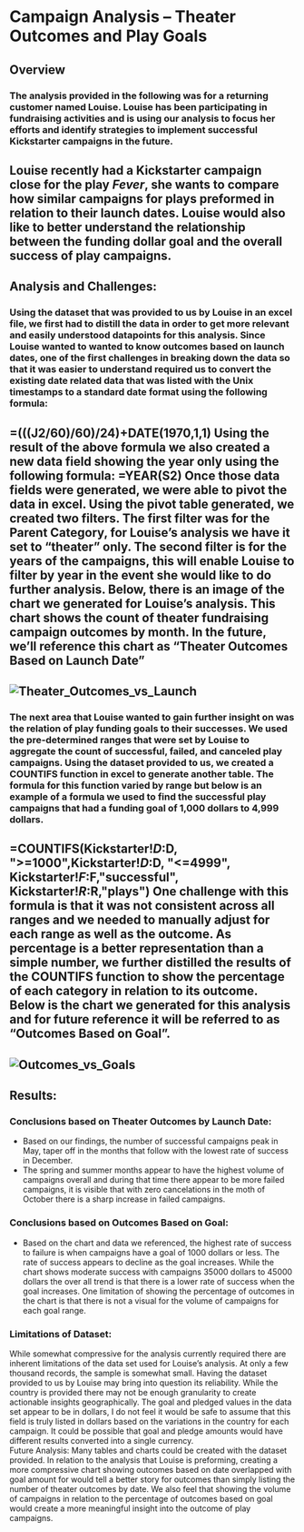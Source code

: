 # Campaign Analysis – Theater Outcomes and Play Goals
## Overview
### The analysis provided in the following was for a returning customer named Louise. Louise has been participating in fundraising activities and is using our analysis to focus her efforts and identify strategies to implement successful Kickstarter campaigns in the future. 
Louise recently had a Kickstarter campaign close for the play *Fever*, she wants to compare how similar campaigns for plays preformed in relation to their launch dates. Louise would also like to better understand the relationship between the funding dollar goal and the overall success of play campaigns. 
---
## Analysis and Challenges: 
### Using the dataset that was provided to us by Louise in an excel file, we first had to distill the data in order to get more relevant and easily understood datapoints for this analysis. Since Louise wanted to wanted to know outcomes based on launch dates, one of the first challenges in breaking down the data so that it was easier to understand required us to convert the existing date related data that was listed with the Unix timestamps to a standard date format using the following formula:
=(((J2/60)/60)/24)+DATE(1970,1,1)
Using the result of the above formula we also created a new data field showing the year only using the following formula: 
=YEAR(S2)
Once those data fields were generated, we were able to pivot the data in excel. Using the pivot table generated, we created two filters. The first filter was for the Parent Category, for Louise’s analysis we have it set to “theater” only. The second filter is for the years of the campaigns, this will enable Louise to filter by year in the event she would like to do further analysis. 
Below, there is an image of the chart we generated for Louise’s analysis. This chart shows the count of theater fundraising campaign outcomes by month. In the future, we’ll reference this chart as “Theater Outcomes Based on Launch Date” 
---
![Theater_Outcomes_vs_Launch](https://user-images.githubusercontent.com/90698381/134994790-e5949fdc-358e-4fc4-a555-3743e23be6ee.png)
---
### The next area that Louise wanted to gain further insight on was the relation of play funding goals to their successes. We used the pre-determined ranges that were set by Louise to aggregate the count of successful, failed, and canceled play campaigns. Using the dataset provided to us, we created a COUNTIFS function in excel to generate another table. The formula for this function varied by range but below is an example of a formula we used to find the successful play campaigns that had a funding goal of 1,000 dollars to 4,999 dollars. 
=COUNTIFS(Kickstarter!$D:$D, ">=1000",Kickstarter!$D:$D, "<=4999", Kickstarter!$F:$F,"successful", Kickstarter!$R:$R,"plays")
One challenge with this formula is that it was not consistent across all ranges and we needed to manually adjust for each range as well as the outcome. 
As percentage is a better representation than a simple number, we further distilled the results of the COUNTIFS function to show the percentage of each category in relation to its outcome. Below is the chart we generated for this analysis and for future reference it will be referred to as “Outcomes Based on Goal”. 
---
![Outcomes_vs_Goals](https://user-images.githubusercontent.com/90698381/134994833-9b2e6a28-8285-4590-8202-4ffd3e70fb56.png)
---
## Results: 
### Conclusions based on Theater Outcomes by Launch Date: 
- Based on our findings, the number of successful campaigns peak in May, taper off in the months that follow with the lowest rate of success in December. 
- The spring and summer months appear to have the highest volume of campaigns overall and during that time there appear to be more failed campaigns, it is visible that with zero cancelations in the moth of October there is a sharp increase in failed campaigns. 
### Conclusions based on Outcomes Based on Goal:
- Based on the chart and data we referenced, the highest rate of success to failure is when campaigns have a goal of 1000 dollars or less. The rate of success appears to decline as the goal increases. While the chart shows moderate success with campaigns 35000 dollars to 45000 dollars the over all trend is that there is a lower rate of success when the goal increases. One limitation of showing the percentage of outcomes in the chart is that there is not a visual for the volume of campaigns for each goal range. 
### Limitations of Dataset: 
While somewhat compressive for the analysis currently required there are inherent limitations of the data set used for Louise’s analysis. At only a few thousand records, the sample is somewhat small. Having the dataset provided to us by Louise may bring into question its reliability. While the country is provided there may not be enough granularity to create actionable insights geographically. The goal and pledged values in the data set appear to be in dollars, I do not feel it would be safe to assume that this field is truly listed in dollars based on the variations in the country for each campaign. It could be possible that goal and pledge amounts would have different results converted into a single currency.  
Future Analysis: 
Many tables and charts could be created with the dataset provided. In relation to the analysis that Louise is preforming, creating a more compressive chart showing outcomes based on date overlapped with goal amount for would tell a better story for outcomes than simply listing the number of theater outcomes by date. We also feel that showing the volume of campaigns in relation to the percentage of outcomes based on goal would create a more meaningful insight into the outcome of play campaigns.
